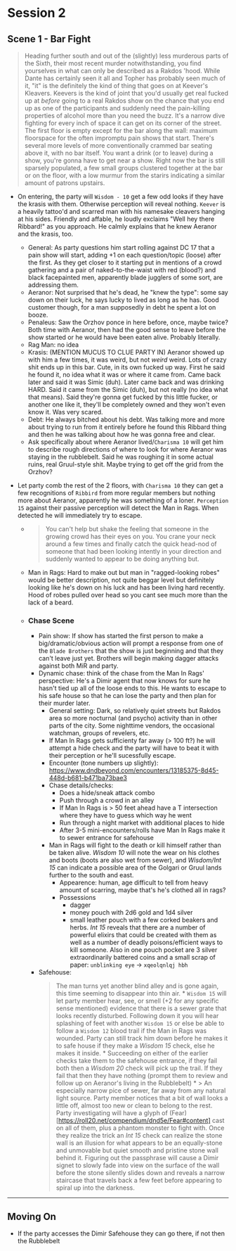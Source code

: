 # Session 2
## Scene 1 - Bar Fight

> Heading further south and out of the (slightly) less murderous parts of the Sixth, their most recent murder notwithstanding, you find yourselves in what can only be described as a Rakdos 'hood. While Dante has certainly seen it all and Topher has probably seen much of it, "it" is the definitely the kind of thing that goes on at Keever's Kleavers. Keevers is the kind of joint that you'd usually get real fucked up at *before* going to a real Rakdos show on the chance that you end up as one of the participants and suddenly need the pain-killing properties of alcohol more than you need the buzz. It's a narrow dive fighting for every inch of space it can get on its corner of the street. The first floor is empty except for the bar along the wall: maximum floorspace for the often impromptu pain shows that start. There's several more levels of more conventionally crammed bar seating above it, with no bar itself. You want a drink (or to leave) during a show, you're gonna have to get near a show. Right now the bar is still sparsely populated, a few small groups clustered together at the bar or on the floor, with a low murmur from the starirs indicating a similar amount of patrons upstairs.

* On entering, the party will `Wisdom - 10` get a few odd looks if they have the krasis with them. Otherwise perception will reveal nothing. `Keever` is a heavily tattoo'd and scarred man with his namesake cleavers hanging at his sides. Friendly and affable, he loudly exclaims "Well hey there Ribbard!" as you approach. He calmly explains that he knew Aeranor and the krasis, too.
    * General: As party questions him start rolling against DC 17 that a pain show will start, adding +1 on each question/topic (loose) after the first. As they get closer to it starting put in mentions of a crowd gathering and a pair of naked-to-the-waist with red (blood?) and black facepainted men, apparently blade jugglers of some sort, are addressing them.
    * Aeranor: Not surprised that he's dead, he "knew the type": some say down on their luck, he says lucky to lived as long as he has. Good customer though, for a man supposedly in debt he spent a lot on booze.
    * Penaleus: Saw the Orzhov ponce in here before, once, maybe twice? Both time with Aeranor, then had the good sense to leave before the show started or he would have been eaten alive. Probably literally.
    * Rag Man: no idea
    * Krasis: (MENTION MUCUS TO CLUE PARTY IN) Aeranor showed up with him a few times, it was weird, but not *weird* weird. Lots of crazy shit ends up in this bar. Cute, in its own fucked up way. First he said he found it, no idea what it was or where it came from. Came back later and said it was Simic (duh). Later came back and was drinking HARD. Said it came from the Simic (duh), but not really (no idea what that means). Said they're gonna get fucked by this little fucker, or another one like it, they'll be completely owned and they won't even know it. Was very scared.
    * Debt: He always bitched about his debt. Was talking more and more about trying to run from it entirely before he found this Ribbard thing and then he was talking about how he was gonna free and clear.
    * Ask specifically about where Aeranor lived/`Charisma 10` will get him to describe rough directions of where to look for where Aeranor was staying in the rubblebelt. Said he was roughing it in some actual ruins, real Gruul-style shit. Maybe trying to get off the grid from the Orzhov?

* Let party comb the rest of the 2 floors, with `Charisma 10` they can get a few recognitions of `Ribbird` from more regular members but nothing more about Aeranor, apparently he was something of a loner. `Perception 15` against their passive perception will detect the Man in Rags. When detected he will immediately try to escape.
    * > You can't help but shake the feeling that someone in the growing crowd has their eyes on you. You crane your neck around a few times and finally catch the quick head-nod of someone that had been looking intently in your direction and suddenly wanted to appear to be doing anything but.
    * Man in Rags: Hard to make out but man in "ragged-looking robes" would be better description, not quite beggar level but definitely looking like he's down on his luck and has been living hard recently. Hood of robes pulled over head so you cant see much more than the lack of a beard. 
    * ### Chase Scene
        * Pain show: If show has started the first person to make a big/dramatic/obvious action will prompt a response from one of the `Blade Brothers` that the show is just beginning and that they can't leave just yet. Brothers will begin making dagger attacks against both MiR and party. 
        * Dynamic chase: think of the chase from the Man In Rags' perspective: He's a Dimir agent that now knows for sure he hasn't tied up all of the loose ends to this. He wants to escape to his safe house so that he can lose the party and then plan for their murder later.
            * General setting: Dark, so relatively quiet streets but Rakdos area so more nocturnal (and psycho) activity than in other parts of the city. Some nighttime vendors, the occasional watchman, groups of revelers, etc.
            * If Man In Rags gets sufficienty far away (> 100 ft?) he will attempt a hide check and the party will have to beat it with their perception or he'll sucessfully escape.
            * Encounter (tone numbers up slightly): https://www.dndbeyond.com/encounters/13185375-8d45-448d-b681-b471ba73bae3 
            * Chase details/checks:
                * Does a hide/sneak attack combo
                * Push through a crowd in an alley
                * If Man In Rags is > 50 feet ahead have a T intersection where they have to guess which way he went
                * Run through a night market with additional places to hide
                * After 3-5 mini-encounters/rolls have Man In Rags make it to sewer entrance for safehouse
            * Man in Rags will fight to the death or kill himself rather than be taken alive. *Wisdom 10* will note the wear on his clothes and boots (boots are also wet from sewer), and *Wisdom/Int 15* can indicate a possible area of the Golgari or Gruul lands further to the south and east.
                * Appearence: human, age difficult to tell from heavy amount of scarring, maybe that's he's clothed all in rags?
                * Possessions
                    * dagger
                    * money pouch with 2d6 gold and 1d4 silver
                    * small leather pouch with a few corked beakers and herbs. *Int 15* reveals that there are a number of powerful elixirs that could be created with them as well as a number of deadly poisons/efficient ways to kill someone. Also in one pouch pocket are 3 silver extraordinarily battered coins and a small scrap of paper: `unblinking eye` -> `xqeolqnlqj hbh`
        * Safehouse:
            > The man turns yet another blind alley and is gone again, this time seeming to disappear into thin air.
                * `Wisdom 15` will let party member hear, see, or smell (+2 for any specific sense mentioned) evidence that there is a sewer grate that looks recently disturbed. Following down it you will hear splashing of feet with another `Wisdom 15` or else be able to follow a `Wisdom 12` blood trail if the Man in Rags was wounded. Party can still track him down before he makes it to safe house if they make a *Wisdom 15* check, else he makes it inside.
                * Succeeding on either of the earlier checks take them to the safehouse entrance, if they fail both then a *Wisdom 20* check will pick up the trail. If they fail that then they have nothing (prompt them to review and follow up on Aeranor's living in the Rubblebelt)
                * > An especially narrow pice of sewer, far away from any natural light source. Party member notices that a bit of wall looks a little off, almost too new or clean to belong to the rest. Party investigating will have a glyph of (Fear)[https://roll20.net/compendium/dnd5e/Fear#content] cast on all of them, plus a phantom monster to fight with. Once they realize the trick an *Int 15* check can realize the stone wall is an illusion for what appears to be an equally-stone and unmovable but quiet smooth and pristine stone wall behind it. Figuring out the passphrase will cause a Dimir signet to slowly fade into view on the surface of the wall before the stone silently slides down and reveals a narrow staircase that travels back a few feet before appearing to spiral up into the darkness.




---

## Moving On

* If the party accesses the Dimir Safehouse they can go there, if not then the Rubblebelt
